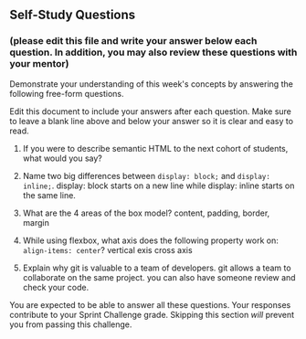
## Self-Study Questions 
### (please edit this file and write your answer below each question. In addition, you may also review these questions with your mentor)

Demonstrate your understanding of this week's concepts by answering the following free-form questions.

Edit this document to include your answers after each question. Make sure to leave a blank line above and below your answer so it is clear and easy to read.

1. If you were to describe semantic HTML to the next cohort of students, what would you say?

2. Name two big differences between ```display: block;``` and ```display: inline;```.
    display: block starts on a new line while display: inline starts on the same line.

3. What are the 4 areas of the box model?
    content, padding, border, margin

4. While using flexbox, what axis does the following property work on: ```align-items: center```?
    vertical exis
    cross axis

5. Explain why git is valuable to a team of developers.
    git allows a team to collaborate on the same project. you can also have someone review and check your code.

You are expected to be able to answer all these questions. Your responses contribute to your Sprint Challenge grade. Skipping this section *will* prevent you from passing this challenge.